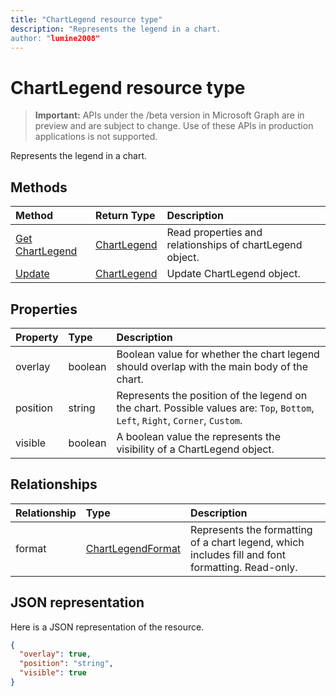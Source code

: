 ```yaml
---
title: "ChartLegend resource type"
description: "Represents the legend in a chart.
author: "lumine2008"
---
```


# ChartLegend resource type

> **Important:** APIs under the /beta version in Microsoft Graph are in preview and are subject to change. Use of these APIs in production applications is not supported.

Represents the legend in a chart.


## Methods

| Method		   | Return Type	|Description|
|:---------------|:--------|:----------|
|[Get ChartLegend](../api/chartlegend-get.md) | [ChartLegend](chartlegend.md) |Read properties and relationships of chartLegend object.|
|[Update](../api/chartlegend-update.md) | [ChartLegend](chartlegend.md)	|Update ChartLegend object. |

## Properties
| Property	   | Type	|Description|
|:---------------|:--------|:----------|
|overlay|boolean|Boolean value for whether the chart legend should overlap with the main body of the chart.|
|position|string|Represents the position of the legend on the chart. Possible values are: `Top`, `Bottom`, `Left`, `Right`, `Corner`, `Custom`.|
|visible|boolean|A boolean value the represents the visibility of a ChartLegend object.|

## Relationships
| Relationship | Type	|Description|
|:---------------|:--------|:----------|
|format|[ChartLegendFormat](chartlegendformat.md)|Represents the formatting of a chart legend, which includes fill and font formatting. Read-only.|

## JSON representation

Here is a JSON representation of the resource.

<!-- {
  "blockType": "resource",
  "optionalProperties": [

  ],
  "@odata.type": "microsoft.graph.chartLegend"
}-->

```json
{
  "overlay": true,
  "position": "string",
  "visible": true
}

```

<!-- uuid: 8fcb5dbc-d5aa-4681-8e31-b001d5168d79
2015-10-25 14:57:30 UTC -->
<!-- {
  "type": "#page.annotation",
  "description": "ChartLegend resource",
  "keywords": "",
  "section": "documentation",
  "tocPath": ""
}-->